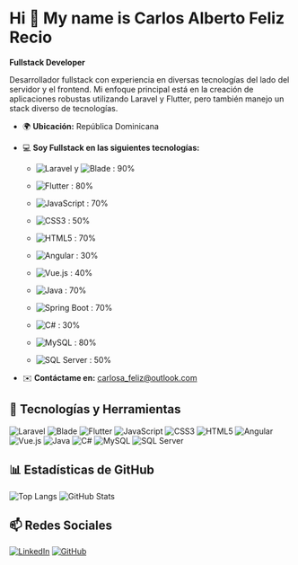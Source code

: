 # Hi 👋 My name is Carlos Alberto Feliz Recio
**Fullstack Developer**

Desarrollador fullstack con experiencia en diversas tecnologías del lado del servidor y el frontend. Mi enfoque principal está en la creación de aplicaciones robustas utilizando Laravel y Flutter, pero también manejo un stack diverso de tecnologías.

- 🌍 **Ubicación:** República Dominicana
- 💻 **Soy Fullstack en las siguientes tecnologías:**
    - ![Laravel](https://img.shields.io/badge/Laravel-FF2D20?style=for-the-badge&logo=laravel&logoColor=white) y ![Blade](https://img.shields.io/badge/Blade-FF2D20?style=for-the-badge&logo=laravel&logoColor=white) : 90%
    - ![Flutter](https://img.shields.io/badge/Flutter-02569B?style=for-the-badge&logo=flutter&logoColor=white) : 80%
    - ![JavaScript](https://img.shields.io/badge/JavaScript-F7DF1E?style=for-the-badge&logo=javascript&logoColor=black) : 70%
    - ![CSS3](https://img.shields.io/badge/CSS3-1572B6?style=for-the-badge&logo=css3&logoColor=white) : 50%
    - ![HTML5](https://img.shields.io/badge/HTML5-E34F26?style=for-the-badge&logo=html5&logoColor=white) : 70%
    - ![Angular](https://img.shields.io/badge/Angular-DD0031?style=for-the-badge&logo=angular&logoColor=white) : 30%
    - ![Vue.js](https://img.shields.io/badge/Vue.js-4FC08D?style=for-the-badge&logo=vue.js&logoColor=white) : 40%
    - ![Java](https://img.shields.io/badge/Java-007396?style=for-the-badge&logo=java&logoColor=white) : 70%
    - ![Spring Boot](https://img.shields.io/badge/Spring%20Boot-6DB33F?style=for-the-badge&logo=spring-boot&logoColor=white) : 70%

    - ![C#](https://img.shields.io/badge/C%23-239120?style=for-the-badge&logo=c-sharp&logoColor=white) : 30%
    - ![MySQL](https://img.shields.io/badge/MySQL-4479A1?style=for-the-badge&logo=mysql&logoColor=white) : 80%
    - ![SQL Server](https://img.shields.io/badge/SQL%20Server-CC2927?style=for-the-badge&logo=microsoft-sql-server&logoColor=white) : 50%
    
- ✉️ **Contáctame en:** carlosa_feliz@outlook.com

## 🚀 Tecnologías y Herramientas
![Laravel](https://img.shields.io/badge/Laravel-FF2D20?style=for-the-badge&logo=laravel&logoColor=white)
![Blade](https://img.shields.io/badge/Blade-FF2D20?style=for-the-badge&logo=laravel&logoColor=white)
![Flutter](https://img.shields.io/badge/Flutter-02569B?style=for-the-badge&logo=flutter&logoColor=white)
![JavaScript](https://img.shields.io/badge/JavaScript-F7DF1E?style=for-the-badge&logo=javascript&logoColor=black)
![CSS3](https://img.shields.io/badge/CSS3-1572B6?style=for-the-badge&logo=css3&logoColor=white)
![HTML5](https://img.shields.io/badge/HTML5-E34F26?style=for-the-badge&logo=html5&logoColor=white)
![Angular](https://img.shields.io/badge/Angular-DD0031?style=for-the-badge&logo=angular&logoColor=white)
![Vue.js](https://img.shields.io/badge/Vue.js-4FC08D?style=for-the-badge&logo=vue.js&logoColor=white)
![Java](https://img.shields.io/badge/Java-007396?style=for-the-badge&logo=java&logoColor=white)
![C#](https://img.shields.io/badge/C%23-239120?style=for-the-badge&logo=c-sharp&logoColor=white)
![MySQL](https://img.shields.io/badge/MySQL-4479A1?style=for-the-badge&logo=mysql&logoColor=white)
![SQL Server](https://img.shields.io/badge/SQL%20Server-CC2927?style=for-the-badge&logo=microsoft-sql-server&logoColor=white)

## 📊 Estadísticas de GitHub
![Top Langs](https://github-readme-stats.vercel.app/api/top-langs/?username=carlosfeliz&layout=compact&hide=php)
![GitHub Stats](https://github-readme-stats.vercel.app/api?username=carlosfeliz&show_icons=true&theme=radical)

## 📫 Redes Sociales
[![LinkedIn](https://img.shields.io/badge/LinkedIn-0077B5?style=for-the-badge&logo=linkedin&logoColor=white)](https://www.linkedin.com/in/carlos-alberto-feliz-recio-b1907a20a/)
[![GitHub](https://img.shields.io/badge/GitHub-181717?style=for-the-badge&logo=github&logoColor=white)](https://github.com/carlosfeliz)

